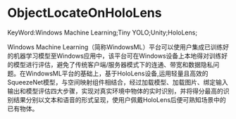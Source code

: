 # ObjectLocateOnHoloLens
KeyWord:Windows Machine Learning;Tiny YOLO;Unity;HoloLens;

Windows Machine Learning（简称WindowsML）平台可以使用户集成已训练好的机器学习模型至Windows应用中，该平台可在Windows设备上本地得对训练好的模型进行评估，避免了传统客户端/服务器模式下的连通、带宽和数据隐私问题。在WindowsML平台的基础上，基于HoloLens设备,运用轻量且高效的SqueezeNet模型，与空间映射组件相结合，经过加载模型、加载图片、绑定输入输出和模型评估四大步骤，实现对真实环境中物体的实时识别，并将得分最高的识别结果分别以文本和语音的形式呈现，使用户佩戴HoloLens后便可熟知场景中的已有物体。

